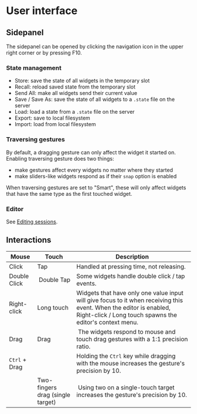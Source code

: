 # User interface

## Sidepanel

The sidepanel can be opened by clicking the navigation icon in the upper right corner or by pressing F10.

### State management

- Store: save the state of all widgets in the temporary slot
- Recall: reload saved state from the temporary slot
- Send All: make all widgets send their current value
- Save / Save As: save the state of all widgets to a `.state` file on the server
- Load: load a state from a `.state` file on the server
- Export: save to local filesystem
- Import: load from local filesystem

### Traversing gestures

By default, a dragging gesture can only affect the widget it started on. Enabling traversing gesture does two things:

- make gestures affect every widgets no matter where they started
- make sliders-like widgets respond as if their `snap` option is enabled

When traversing gestures are set to "Smart", these will only affect widgets that have the same type as the first touched widget.

### Editor

See [Editing sessions](/docs/editing-sessions.md).

## Interactions

| Mouse | Touch | Description |
|---|---|---|
| Click | Tap | Handled at pressing time, not releasing. |
| Double Click | Double Tap | Some widgets handle double click / tap events. |
| Right-click | Long touch | Widgets that have only one value input will give focus to it when receiving this event. When the editor is enabled, Right-click / Long touch spawns the editor's context menu. |
| Drag | Drag | The widgets respond to mouse and touch drag gestures with a 1:1 precision ratio. |
| `Ctrl` + Drag | | Holding the `Ctrl` key while dragging with the mouse increases the gesture's precision by 10.|
| | Two-fingers drag (single target) | Using two on a single-touch target increases the gesture's precision by 10. |
